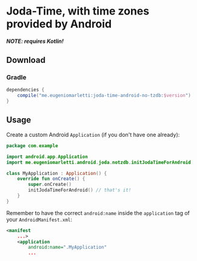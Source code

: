 # Joda-Time, with time zones provided by Android

#### _NOTE: requires Kotlin!_

## Download

### Gradle

```gradle
dependencies {
    compile("me.eugeniomarletti:joda-time-android-no-tzdb:$version")
}
```

## Usage

Create a custom Android `Application` (if you don't have one already):
```kotlin
package com.example

import android.app.Application
import me.eugeniomarletti.android.joda.notzdb.initJodaTimeForAndroid

class MyApplication : Application() {
    override fun onCreate() {
        super.onCreate()
        initJodaTimeForAndroid() // that's it!
    }
}
```

Remember to have the correct `android:name` inside the `application` tag of your `AndroidManifest.xml`:
```xml
<manifest
    ...>
    <application
        android:name=".MyApplication"
        ...
```
